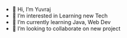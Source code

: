 - 👋 Hi, I’m Yuvraj
- 👀 I’m interested in Learning new Tech
- 🌱 I’m currently learning Java, Web Dev
- 💞️ I’m looking to collaborate on new project
